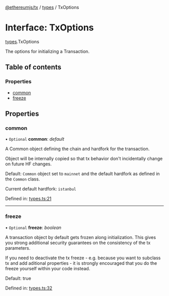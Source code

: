 [@ethereumjs/tx](../README.md) / [types](../modules/types.md) / TxOptions

# Interface: TxOptions

[types](../modules/types.md).TxOptions

The options for initializing a Transaction.

## Table of contents

### Properties

- [common](types.txoptions.md#common)
- [freeze](types.txoptions.md#freeze)

## Properties

### common

• `Optional` **common**: *default*

A Common object defining the chain and hardfork for the transaction.

Object will be internally copied so that tx behavior don't incidentally
change on future HF changes.

Default: `Common` object set to `mainnet` and the default hardfork as defined in the `Common` class.

Current default hardfork: `istanbul`

Defined in: [types.ts:21](https://github.com/ethereumjs/ethereumjs-monorepo/blob/master/packages/tx/src/types.ts#L21)

___

### freeze

• `Optional` **freeze**: *boolean*

A transaction object by default gets frozen along initialization. This gives you
strong additional security guarantees on the consistency of the tx parameters.

If you need to deactivate the tx freeze - e.g. because you want to subclass tx and
add aditional properties - it is strongly encouraged that you do the freeze yourself
within your code instead.

Default: true

Defined in: [types.ts:32](https://github.com/ethereumjs/ethereumjs-monorepo/blob/master/packages/tx/src/types.ts#L32)

